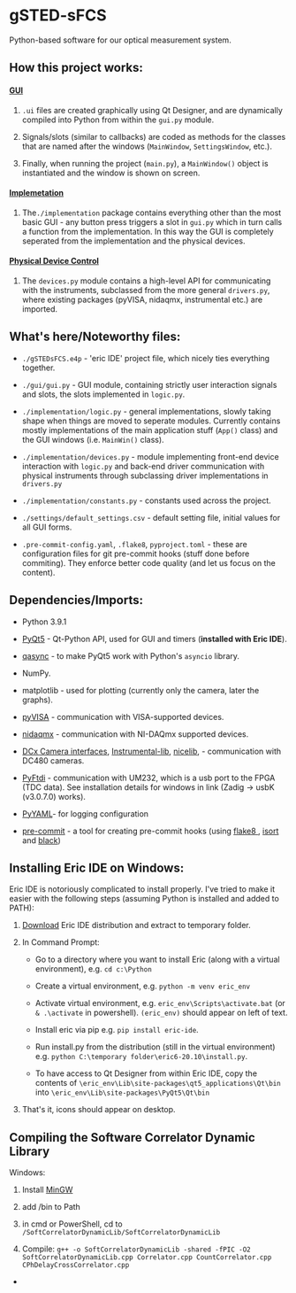 # gSTED-sFCS

Python-based software for our optical measurement system.

## How this project works:

#### <u>GUI</u>

1. `.ui` files are created graphically using Qt Designer, and are dynamically compiled into Python from within the `gui.py` module.

2. Signals/slots (similar to callbacks) are coded as methods for the classes that are named after the windows (`MainWindow`, `SettingsWindow`, etc.).

3. Finally, when running the project (`main.py`), a `MainWindow()` object is instantiated and the window is shown on screen.

#### <u>Implemetation</u>

1. The`./implementation` package contains everything other than the most basic GUI - any button press triggers a slot in `gui.py` which in turn calls a function from the implementation. In this way the GUI is completely seperated from the implementation and the physical devices.

#### <u>Physical Device Control</u>

1. The `devices.py` module contains a high-level API for communicating with the instruments, subclassed from the more general `drivers.py`, where existing packages (pyVISA, nidaqmx, instrumental etc.) are imported.

## What's here/Noteworthy files:

- `./gSTEDsFCS.e4p` - 'eric IDE' project file, which nicely ties everything together.

- `./gui/gui.py` - GUI module, containing strictly user interaction signals and slots, the slots implemented in `logic.py`.

- `./implementation/logic.py` - general implementations, slowly taking shape when things are moved to seperate modules. Currently contains mostly implementations of the main application stuff (`App()` class) and the GUI windows (i.e. `MainWin()` class).

- `./implementation/devices.py` - module implementing front-end device interaction with `logic.py` and back-end driver communication with physical instruments through subclassing driver implementations in `drivers.py`

- `./implementation/constants.py` - constants used across the project.

- `./settings/default_settings.csv` - default setting file, initial values for all GUI forms.

- `.pre-commit-config.yaml`, `.flake8`, `pyproject.toml` - these are configuration files for git pre-commit hooks (stuff done before commiting). They enforce better code quality (and let us focus on the content).

## Dependencies/Imports:

- Python 3.9.1

- [PyQt5](https://pypi.org/project/PyQt5/) - Qt-Python API, used for GUI and timers (**installed with Eric IDE**).

- [qasync](https://github.com/CabbageDevelopment/qasync) - to make PyQt5 work with Python's `asyncio` library.

- NumPy.

- matplotlib - used for plotting (currently only the camera, later the graphs).

- [pyVISA](https://pypi.org/project/PyVISA/) - communication with VISA-supported devices.

- [nidaqmx](https://pypi.org/project/nidaqmx/) - communication with NI-DAQmx supported devices.

- [DCx Camera interfaces](https://www.thorlabs.com/software_pages/ViewSoftwarePage.cfm?Code=ThorCam), [Instrumental-lib](https://pypi.org/project/Instrumental-lib/), [nicelib](https://pypi.org/project/NiceLib/),  - communication with DC480 cameras.

- [PyFtdi](https://eblot.github.io/pyftdi/installation.html) - communication with UM232, which is a usb port to the FPGA (TDC data). See installation details for windows in link (Zadig -> usbK  (v3.0.7.0) works).

- [PyYAML](https://pypi.org/project/PyYAML/)- for logging configuration

- [pre-commit](https://pypi.org/project/pre-commit/) - a tool for creating pre-commit hooks (using [flake8 ](https://pypi.org/project/flake8/), [isort ](https://pypi.org/project/isort/) and [black](https://pypi.org/project/black/))

## Installing Eric IDE on Windows:

Eric IDE is notoriously complicated to install properly. I've tried to make it easier with the following steps (assuming Python is installed and added to PATH):

1. [Download](https://sourceforge.net/projects/eric-ide/) Eric IDE distribution and extract to temporary folder.

2. In Command Prompt:
   
   * Go to a directory where you want to install Eric (along with a virtual environment), e.g. `cd c:\Python`
   
   * Create a virtual environment, e.g. `python -m venv eric_env`
   
   * Activate virtual environment, e.g. `eric_env\Scripts\activate.bat` (or `& .\activate` in powershell). `(eric_env)` should appear on left of text.
   
   * Install eric via pip e.g. `pip install eric-ide`.
   
   * Run install.py from the distribution (still in the virtual environment) e.g. `python C:\temporary folder\eric6-20.10\install.py`.
   
   * To have access to Qt Designer from within Eric IDE, copy the contents of `\eric_env\Lib\site-packages\qt5_applications\Qt\bin` into `\eric_env\Lib\site-packages\PyQt5\Qt\bin`

3. That's it, icons should appear on desktop.

## Compiling the Software Correlator Dynamic Library

Windows:

1. Install [MinGW](https://sourceforge.net/projects/mingw/)

2. add /bin to Path

3. in cmd or PowerShell, cd to `/SoftCorrelatorDynamicLib/SoftCorrelatorDynamicLib`

4. Compile: `g++ -o SoftCorrelatorDynamicLib -shared -fPIC -O2 SoftCorrelatorDynamicLib.cpp Correlator.cpp CountCorrelator.cpp CPhDelayCrossCorrelator.cpp`
* 
